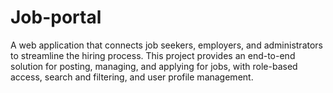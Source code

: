 # Job-portal
A web application that connects job seekers, employers, and administrators to streamline the hiring process. This project provides an end-to-end solution for posting, managing, and applying for jobs, with role-based access, search and filtering, and user profile management.
